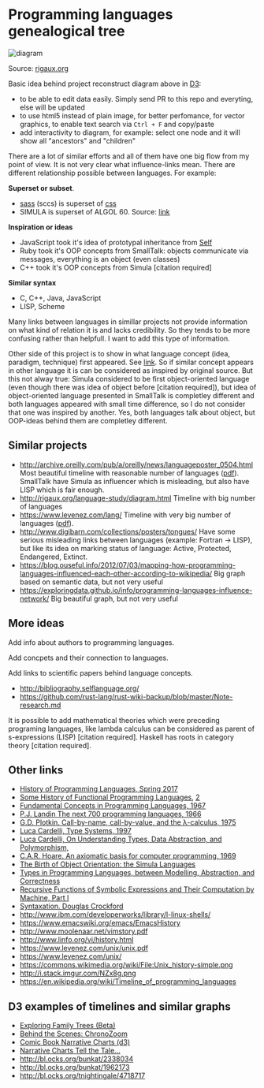# Programming languages genealogical tree

![diagram](https://rawgithub.com/stereobooster/programming-languages-genealogical-tree/gh-pages/img/diagram.svg)

Source: [rigaux.org](http://rigaux.org/language-study/diagram.html)

Basic idea behind project reconstruct diagram above in [D3](https://d3js.org/):

  - to be able to edit data easily. Simply send PR to this repo and everyting, else will be updated
  - to use html5 instead of plain image, for better perfomance, for vector graphics, to enable text search via `Ctrl + F` and copy/paste
  - add interactivity to diagram, for example: select one node and it will show all "ancestors" and "children"

There are a lot of similar efforts and all of them have one big flow from my point of view. It is not very clear what influence-links mean. There are different relationship possible between languages. For example:

**Superset or subset**.

  - [sass](http://sass-lang.com/) (sccs) is superset of [css](https://www.w3.org/Style/CSS/Overview.en.html)
  - SIMULA is superset of ALGOL 60. Source: [link](http://www.edelweb.fr/Simula/#7)

**Inspiration or ideas**

  - JavaScript took it's idea of prototypal inheritance from [Self](https://en.wikipedia.org/wiki/Self_(programming_language))
  - Ruby took it's OOP concepts from SmallTalk: objects communicate  via messages, everything is an object (even classes)
  - C++ took it's OOP concepts from Simula [citation required]

**Similar syntax**

  - C, C++, Java, JavaScript
  - LISP, Scheme

Many links between languages in simillar projects not provide information on what kind of relation it is and lacks credibility. So they tends to be more confusing rather than helpfull. I want to add this type of information.

Other side of this project is to show in what language concept (idea, paradigm, technique) first appeared. See [link](http://rigaux.org/language-study/concepts-history.html). So if similar concept appears in other language it is can be considered as inspired by original source. But this not alway true: Simula considered to be first object-oriented language (even though there was idea of object before [citation required]), but idea of object-oriented language presented in SmallTalk is completley different and both languages appeared with small time difference, so I do not consider that one was inspired by another. Yes, both languages talk about object, but OOP-ideas behind them are completley different.

## Similar projects

 - http://archive.oreilly.com/pub/a/oreilly/news/languageposter_0504.html Most beautiful timeline with reasonable number of languages ([pdf](http://cdn.oreillystatic.com/news/graphics/prog_lang_poster.pdf)). SmallTalk have Simula as influencer which is misleading, but also have LISP which is fair enough.
 - http://rigaux.org/language-study/diagram.html Timeline with big number of languages
 - https://www.levenez.com/lang/ Timeline with very big number of languages ([pdf](https://www.levenez.com/lang/lang.pdf)).
 - http://www.digibarn.com/collections/posters/tongues/ Have some serious misleading links between languages (example: Fortran -> LISP), but like its idea on marking status of language: Active, Protected, Endangered, Extinct.
 - https://blog.ouseful.info/2012/07/03/mapping-how-programming-languages-influenced-each-other-according-to-wikipedia/ Big graph based on semantic data, but not very useful
 - https://exploringdata.github.io/info/programming-languages-influence-network/ Big beautiful graph, but not very useful

## More ideas

Add info about authors to programming languages.

Add concpets and their connection to languages.

Add links to scientific papers behind language concepts.
  - http://bibliography.selflanguage.org/
  - https://github.com/rust-lang/rust-wiki-backup/blob/master/Note-research.md

It is possible to add mathematical theories which were preceding programing languages, like lambda calculus can be considered as parent of  s-expressions (LISP) [citation required]. Haskell has roots in category theory [citation required].

## Other links

 - [History of Programming Languages, Spring 2017](https://github.com/nuprl/hopl-s2017)
 - [Some History of Functional Programming Languages](https://www.cs.kent.ac.uk/people/staff/dat/tfp12/tfp12.pdf), [2](http://www-fp.cs.st-andrews.ac.uk/tifp/TFP2012/TFP_2012/Turner.pdf)
 - [Fundamental Concepts in Programming Languages, 1967](https://github.com/papers-we-love/papers-we-love/blob/master/plt/fundamental-concepts-in-programming-languages.pdf)
 - [P.J. Landin The next 700 programming languages, 1966](https://www.cs.cmu.edu/~crary/819-f09/Landin66.pdf)
 - [G.D. Plotkin. Call-by-name, call-by-value, and the λ-calculus, 1975](http://homepages.inf.ed.ac.uk/gdp/publications/cbn_cbv_lambda.pdf)
 - [Luca Cardelli, Type Systems, 1997](http://lucacardelli.name/Papers/TypeSystems.pdf)
 - [Luca Cardelli, On Understanding Types, Data Abstraction, and Polymorphism, ](http://lucacardelli.name/Papers/OnUnderstanding.A4.pdf)
 - [C.A.R. Hoare. An axiomatic basis for computer programming, 1969](https://www.cs.cmu.edu/~crary/819-f09/Hoare69.pdf)
 - [The Birth of Object Orientation: the Simula Languages](http://www.olejohandahl.info/papers/Birth-of-S.pdf)
 - [Types in Programming Languages, between Modelling, Abstraction, and Correctness](http://www.cs.unibo.it/~martini/papers-to-ftp/Cie-revised.pdf)
 - [Recursive Functions of Symbolic Expressions and Their Computation by Machine, Part I](http://www-formal.stanford.edu/jmc/recursive.pdf)
 - [Syntaxation. Douglas Crockford](https://www.youtube.com/watch?v=Nlqv6NtBXcA)
 - http://www.ibm.com/developerworks/library/l-linux-shells/
 - https://www.emacswiki.org/emacs/EmacsHistory
 - http://www.moolenaar.net/vimstory.pdf
 - http://www.linfo.org/vi/history.html
 - https://www.levenez.com/unix/unix.pdf
 - https://www.levenez.com/unix/
 - https://commons.wikimedia.org/wiki/File:Unix_history-simple.png
 - http://i.stack.imgur.com/NZx8g.png
 - https://en.wikipedia.org/wiki/Timeline_of_programming_languages

## D3 examples of timelines and similar graphs

 - [Exploring Family Trees (Beta)](https://learnforeverlearn.com/ancestors/)
 - [Behind the Scenes: ChronoZoom](http://research.kraeutli.com/index.php/2014/01/behind-the-scenes-chronozoom/)
 - [Comic Book Narrative Charts (d3)](http://csclub.uwaterloo.ca/~n2iskand/?page_id=13)
 - [Narrative Charts Tell the Tale…](https://blog.ouseful.info/2014/04/07/narrative-charts-tell-the-tale/)
 - http://bl.ocks.org/bunkat/2338034
 - http://bl.ocks.org/bunkat/1962173
 - http://bl.ocks.org/tnightingale/4718717










